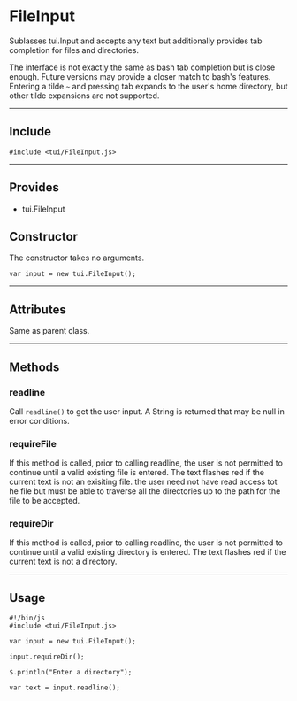 # FileInput

Sublasses tui.Input and accepts any text but additionally provides tab completion for files and directories.

The interface is not exactly the same as bash tab completion but is close enough. Future versions may provide a closer match to bash's features.
Entering a tilde `~` and pressing tab expands to the user's home directory, but other tilde expansions are not supported.

----------------------------

## Include

`#include <tui/FileInput.js>`

-----------------------

## Provides

* tui.FileInput

## Constructor

The constructor takes no arguments.

    var input = new tui.FileInput();

-----------------------

## Attributes

Same as parent class.

-----------------------

## Methods

### readline

Call `readline()` to get the user input. A String is returned that may be null in error conditions.

### requireFile

If this method is called, prior to calling readline, the user is not permitted to continue until a valid existing file is entered.  The text flashes red if the current text is not an exisiting file.  the user need not have read access tot he file but must be able to traverse all the directories up to the path for the file to be accepted.

### requireDir

If this method is called, prior to calling readline, the user is not permitted to continue until a valid existing directory is entered.  The text flashes red if the current text is not a directory.

-----------------------

## Usage

    #!/bin/js
    #include <tui/FileInput.js>

    var input = new tui.FileInput();

    input.requireDir();

    $.println("Enter a directory");

    var text = input.readline();
    
    

